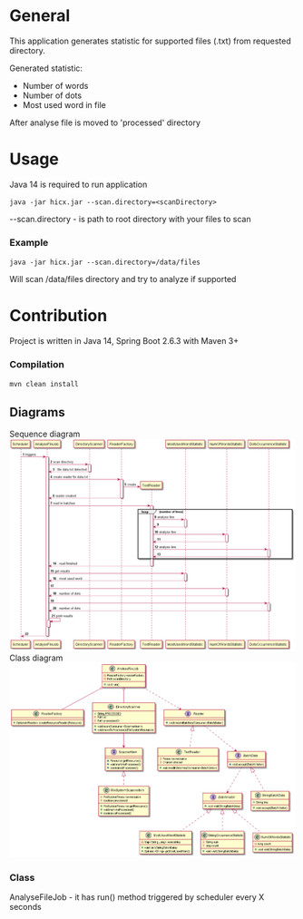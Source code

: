 # General
This application generates statistic for supported files (.txt) from requested directory.

Generated statistic:
- Number of words
- Number of dots
- Most used word in file

After analyse file is moved to 'processed' directory

# Usage
Java 14 is required to run application
```
java -jar hicx.jar --scan.directory=<scanDirectory>
```
--scan.directory - is path to root directory with your files to scan
### Example
```
java -jar hicx.jar --scan.directory=/data/files
```
Will scan /data/files directory and try to analyze if supported

# Contribution
Project is written in Java 14, Spring Boot 2.6.3 with Maven 3+

### Compilation
```
mvn clean install
```

## Diagrams
Sequence diagram
![Sequence diagram](diagrams/sequence.png)
Class diagram
![Class diagram](diagrams/class.png)

### Class
AnalyseFileJob - it has run() method triggered by scheduler every X seconds
